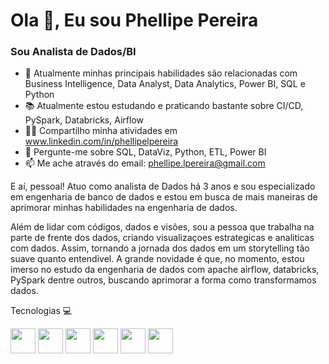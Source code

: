 #                                                                         Ola 👋, Eu sou Phellipe Pereira

###                                                                                 Sou Analista de Dados/BI

 
- 🌱 Atualmente minhas principais habilidades são relacionadas com Business Intelligence, Data Analyst, Data Analytics, Power BI, SQL e Python
- 📚 Atualmente estou estudando e praticando bastante sobre CI/CD, PySpark, Databricks, Airflow
- 👨‍💻 Compartilho minha atividades em www.linkedin.com/in/phellipelpereira
- 💬 Pergunte-me sobre SQL, DataViz, Python, ETL, Power BI
- 📫 Me ache através do email: phellipe.lpereira@gmail.com

E aí, pessoal! Atuo como analista de Dados há 3 anos e sou especializado em engenharia de banco de dados e estou em busca de mais maneiras de aprimorar minhas habilidades na engenharia de dados.

Além de lidar com códigos, dados e visões, sou a pessoa que trabalha na parte de frente dos dados, criando visualizaçoes estrategicas e analiticas com dados. Assim, tornando a jornada dos dados em um storytelling tão suave quanto entendivel. A grande novidade é que, no momento, estou imerso no estudo da engenharia de dados com apache airflow, databricks, PySpark dentre outros, buscando aprimorar a forma como transformamos dados.

Tecnologias 💻

<img loading="lazy" src="https://user-images.githubusercontent.com/92809543/147508656-c98f7a17-504e-40f2-b710-c5031c0198fd.png" width="40" height="40"/> <img loading="lazy" src="https://cdn.jsdelivr.net/gh/devicons/devicon@latest/icons/postgresql/postgresql-original-wordmark.svg" width="40" height="40"/> <img loading="lazy" src="https://user-images.githubusercontent.com/92809543/147505634-790c4187-0e0c-42cd-b3b5-b35c77c16347.png" width="40" height="40"/> <img loading="lazy" src="https://user-images.githubusercontent.com/92809543/147506791-fa632e59-58c0-423f-bfab-90184b5528ce.png" width="40" height="40"/> <img loading="lazy" src="https://user-images.githubusercontent.com/92809543/147506898-cf34755f-ee0d-484e-8239-cb1ecb4982e4.png" width="40" height="40"/> <img loading="lazy" src="https://user-images.githubusercontent.com/92809543/147509370-bfdc9029-5eb9-44ab-a551-d532b6efb0b7.png" width="40" height="40"/>
